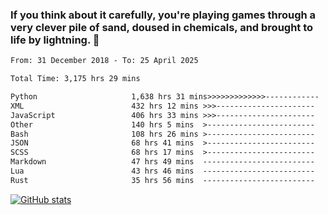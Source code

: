 ### If you think about it carefully, you're playing games through a very clever pile of sand, doused in chemicals, and brought to life by lightning.  👋


<!--START_SECTION:waka-->

```txt
From: 31 December 2018 - To: 25 April 2025

Total Time: 3,175 hrs 29 mins

Python                     1,638 hrs 31 mins>>>>>>>>>>>>>------------   51.60 %
XML                        432 hrs 12 mins >>>----------------------   13.61 %
JavaScript                 406 hrs 33 mins >>>----------------------   12.80 %
Other                      140 hrs 5 mins  >------------------------   04.41 %
Bash                       108 hrs 26 mins >------------------------   03.42 %
JSON                       68 hrs 41 mins  >------------------------   02.16 %
SCSS                       68 hrs 17 mins  >------------------------   02.15 %
Markdown                   47 hrs 49 mins  -------------------------   01.51 %
Lua                        43 hrs 46 mins  -------------------------   01.38 %
Rust                       35 hrs 56 mins  -------------------------   01.13 %
```

<!--END_SECTION:waka-->

[![GitHub stats](https://github-readme-stats.vercel.app/api?username=XenophonLXH&show_icons=true&theme=dark)](https://github.com/anuraghazra/github-readme-stats)
